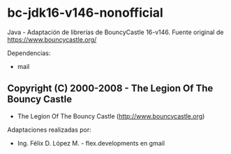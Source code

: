 # bc-jdk16-v146-nonofficial
Java - Adaptación de librerías de BouncyCastle 16-v146. Fuente original de https://www.bouncycastle.org/

Dependencias:
 * mail

## Copyright (C) 2000-2008 - The Legion Of The Bouncy Castle
 * The Legion Of The Bouncy Castle (http://www.bouncycastle.org)

Adaptaciones realizadas por:
 * Ing. Félix D. López M. - flex.developments en gmail